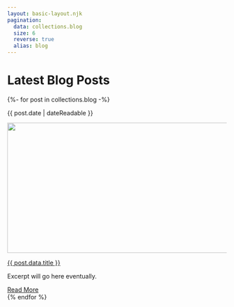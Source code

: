 ```yaml
---
layout: basic-layout.njk
pagination:
  data: collections.blog
  size: 6
  reverse: true
  alias: blog
---
```


<h1 class="section-headline">Latest Blog Posts</h1>

<div class="archive-grid">
	{%- for post in collections.blog -%}
	<div class="post-summary">
		<p class="post-date">{{ post.date | dateReadable }}</p>
		<div class="preview-image">
			<a href="{{ post.url }}">
				<img width="700" height="300" src="https://placehold.co/700x300/ededed/333333">
			</a>
		</div>
		<p class="post-title"><a href="{{ post.url }}">{{ post.data.title }}</a></p>
		<p class="post-excerpt">Excerpt will go here eventually.</p>
		<a class="button" href="{{ post.url }}">Read More</a>
	</div>
	{% endfor %}
</div>